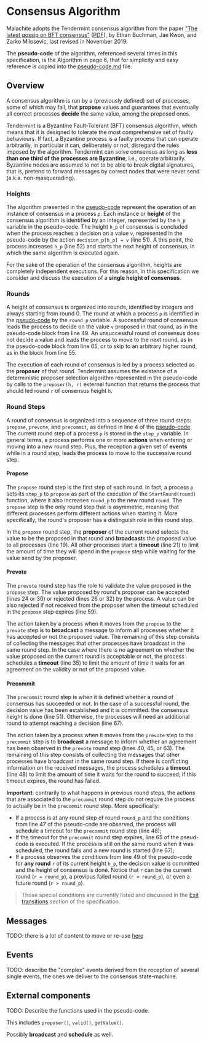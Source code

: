 # Consensus Algorithm

Malachite adopts the Tendermint consensus algorithm from the paper
["The latest gossip on BFT consensus"](https://arxiv.org/abs/1807.04938)
([PDF](https://arxiv.org/pdf/1807.04938)), by Ethan Buchman, Jae Kwon,
and Zarko Milosevic, last revised in November 2019.

The **pseudo-code** of the algorithm, referenced several times in this
specification, is the Algorithm in page 6, that for simplicity and easy
reference is copied into the [pseudo-code.md][pseudo-code] file.

## Overview

A consensus algorithm is run by a (previously defined) set of processes, some
of which may fail, that **propose** values and guarantees that eventually all
correct processes **decide** the same value, among the proposed ones.

Tendermint is a Byzantine Fault-Tolerant (BFT) consensus algorithm, which means
that it is designed to tolerate the most comprehensive set of faulty
behaviours.
If fact, a Byzantine process is a faulty process that can operate arbitrarily, in
particular it can, deliberately or not, disregard the rules imposed by the
algorithm.
Tendermint can solve consensus as long as **less than one third of the
processes are Byzantine**, i.e., operate arbitrarily.
Byzantine nodes are assumed to not to be able to break digital signatures, that is, pretend to forward messages by correct nodes that were never send (a.k.a. non-masquerading).

### Heights

The algorithm presented in the [pseudo-code][pseudo-code] represent the
operation of an instance of consensus in a process `p`.
Each instance or **height** of the consensus algorithm is identified by an
integer, represented by the `h_p` variable in the pseudo-code.
The height `h_p` of consensus is concluded when the process reaches a decision
on a value `v`, represented in the pseudo-code by the action
`decision_p[h_p] = v` (line 51).
A this point, the process increases `h_p` (line 52) and starts the next height
of consensus, in which the same algorithm is executed again.

For the sake of the operation of the consensus algorithm, heights are
completely independent executions. For this reason, in this specification we
consider and discuss the execution of a **single height of consensus**.

### Rounds

A height of consensus is organized into rounds, identified by integers and
always starting from round 0.
The round at which a process `p` is identified in the
[pseudo-code][pseudo-code] by the `round_p` variable.
A successful round of consensus leads the process to decide on the value `v`
proposed in that round, as in the pseudo-code block from line 49.
An unsuccessful round of consensus does not decide a value and leads the
process to move to the next round, as in the pseudo-code block from line 65,
or to skip to an arbitrary higher round, as in the block from line 55.

The execution of each round of consensus is led by a process selected as the
**proposer** of that round.
Tendermint assumes the existence of a deterministic proposer selection
algorithm represented in the pseudo-code by calls to the `proposer(h, r)`
external function that returns the process that should led round `r` of
consensus height `h`.

### Round Steps

A round of consensus is organized into a sequence of three round steps:
`propose`, `prevote`, and `precommit`, as defined in line 4 of the
[pseudo-code][pseudo-code].
The current round step of a process `p` is stored in the `step_p` variable.
In general terms, a process performs one or more **actions** when entering or
moving into a new round step.
Plus, the reception a given set of **events** while in a round step, leads the
process to move to the successive round step.

#### Propose

The `propose` round step is the first step of each round.
In fact, a process `p` sets its `step_p` to `propose` as part of the execution
of the `StartRound(round)` function, where it also increases `round_p` to the
new round `round`.
The `propose` step is the only round step that is asymmetric, meaning that
different processes perform different actions when starting it.
More specifically, the round's proposer has a distinguish role in this round step.

In the `propose` round step, the **proposer** of the current round selects the
value to be the proposed in that round and **broadcast**s the proposed value to all
processes (line 19).
All other processes start a **timeout** (line 21) to limit the amount of time
they will spend in the `propose` step while waiting for the value send by the
proposer.

#### Prevote

The `prevote` round step has the role to validate the value proposed in the
`propose` step.
The value proposed by round's proposer can be accepted (lines 24 or 30) or
rejected (lines 26 or 32) by the process.
A value can be also rejected if not received from the proposer when the timeout
scheduled in the `propose` step expires (line 59).

The action taken by a process when it moves from the `propose` to the `prevote`
step is to **broadcast** a message to inform all processes whether it has accepted
or not the proposed value.
The remaining of this step consists of collecting the messages that other
processes have broadcast in the same round step.
In the case where there is no agreement on whether the value proposed on the
current round is acceptable or not, the process schedules a **timeout** (line
35) to limit the amount of time it waits for an agreement on the validity or
not of the proposed value.

#### Precommit

The `precommit` round step is when it is defined whether a round of consensus
has succeeded or not.
In the case of a successful round, the decision value has been established and
it is committed: the consensus height is done (line 51).
Otherwise, the processes will need an additional round to attempt reaching a
decision (line 67).

The action taken by a process when it moves from the `prevote` step to the
`precommit` step is to **broadcast** a message to inform whether an agreement
has been observed in the `prevote` round step (lines 40, 45, or 63).
The remaining of this step consists of collecting the messages that other
processes have broadcast in the same round step.
If there is conflicting information on the received messages, the process
schedules a **timeout** (line 48) to limit the amount of time it waits for the
round to succeed; if this timeout expires, the round has failed.

**Important**: contrarily to what happens in previous round steps, the actions
that are associated to the `precommit` round step do not require the process to
actually be in the `precommit` round step. More specifically:

- If a process is at any round step of round `round_p` and the conditions from
  line 47 of the pseudo-code are observed, the process will schedule a timeout
  for the `precommit` round step (line 48);
- If the timeout for the `precommit` round step expires, line 65 of the
  pseud-code is executed. If the process is still on the same round when it was
  scheduled, the round fails and a new round is started (line 67);
- If a process observes the conditions from line 49 of the pseudo-code for
  **any round** `r` of its current height `h_p`, the decision value is
  committed and the height of consensus is done.
  Notice that `r` can be the current round (`r = round_p`), a previous failed
  round (`r < round_p`), or even a future round (`r > round_p`).

> Those special conditions are currently listed and discussed in the 
> [Exit transitions](../english/consensus/README.md#exit-transitions) section
> of the specification.

## Messages

TODO: there is a lot of content to move or re-use [here](../english/consensus/README.md#message-handling)

## Events

TODO: describe the "complex" events derived from the reception of several
single events, the ones we deliver to the consensus state-machine.

## External components

TODO: Describe the functions used in the pseudo-code.

This includes `proposer()`, `valid()`, `getValue()`.

Possibly **broadcast** and **schedule** as well.

[pseudo-code]: ./pseudo-code.md
